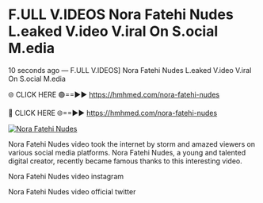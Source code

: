 # F.ULL V.IDEOS Nora Fatehi Nudes L.eaked V.ideo V.iral On S.ocial M.edia

10 seconds ago — F.ULL V.IDEOS] Nora Fatehi Nudes L.eaked V.ideo V.iral On S.ocial M.edia

🌐 CLICK HERE 🟢==►► https://hmhmed.com/nora-fatehi-nudes

🔴 CLICK HERE 🌐==►► https://hmhmed.com/nora-fatehi-nudes

[![Nora Fatehi Nudes](https://i.imgur.com/dJHk4Zq.gif)](https://hmhmed.com/nora-fatehi-nudes)

Nora Fatehi Nudes video took the internet by storm and amazed viewers on various social media platforms. Nora Fatehi Nudes, a young and talented digital creator, recently became famous thanks to this interesting video.

Nora Fatehi Nudes video instagram

Nora Fatehi Nudes video official twitter